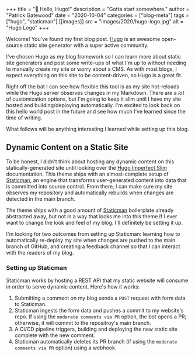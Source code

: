 +++
title = "👋 Hello, Hugo!"
description = "Gotta start somewhere."
author = "Patrick Gatewood"
date = "2020-10-04"
categories = ["blog-meta"]
tags = ["hugo", "staticman"]
[[images]]
  src = "images/2020/hugo-logo.jpg"
  alt = "Hugo Logo"
+++

Welcome! You've found my first blog post. [Hugo](https://gohugo.io) is an awesome open-source static site generator with a super active community. 

I've chosen Hugo as my blog framework so I can learn more about static site generators and post some write-ups of what I'm up to without needing to manually create my site or worry about a CMS. As with most blogs, I expect everything on this site to be content-driven, so Hugo is a great fit. 

Right off the bat I can see how flexible this tool is as my site hot-reloads while the Hugo server observes changes in my Markdown. There are a _lot_ of customization options, but I'm going to keep it slim until I have my site hosted and building/deploying automatically. I'm excited to look back on this hello world post in the future and see how much I've learned since the time of writing.

What follows will be anything interesting I learned while setting up this blog.

## Dynamic Content on a Static Site
To be honest, I didn't think about hosting any dynamic content on this statically-generated site until looking over the [Hugo Imperfect Slim](https://github.com/pacollins/hugo-future-imperfect-slim) documentation. This theme ships with an almost-complete setup of [Staticman](https://github.com/pacollins/hugo-future-imperfect-slim/wiki/staticman.yml#official), an engine that transforms user-generated content into data that is committed into source control. From there, I can make sure my site observes my repository and automatically rebuilds when changes are detected in the main branch. 

The theme ships with a good amount of [Staticman](https://github.com/pacollins/hugo-future-imperfect-slim/wiki/staticman.yml#official) boilerplate already abstracted away, but not in a way that locks me into this theme if I ever want to change the look and feel of my blog. I'll definitely be setting it up. 

I'm looking for two outcomes from setting up Staticman: learning how to automatically re-deploy my site when changes are pushed to the main branch of GitHub, and creating a feedback channel so that I can interact with the readers of my blog. 

### Setting up Staticman
Staticman works by hosting a REST API that my static website will consume in order to serve dynamic content. Here's how it works:
1. Submitting a comment on my blog sends a `POST` request with form data to Staticman.
2. Staticman ingests the form data and pushes a commit to my website's repo. If using the `moderate comments via PR` option, the bot opens a PR; otherwise, it will commit to the repositroy's main branch.
3. A CI/CD pipeline triggers, building and deploying the new static site complete with the new comment.
4. Staticman automatically deletes its PR branch (if using the `moderate comments via PR` option) using a webhook.
